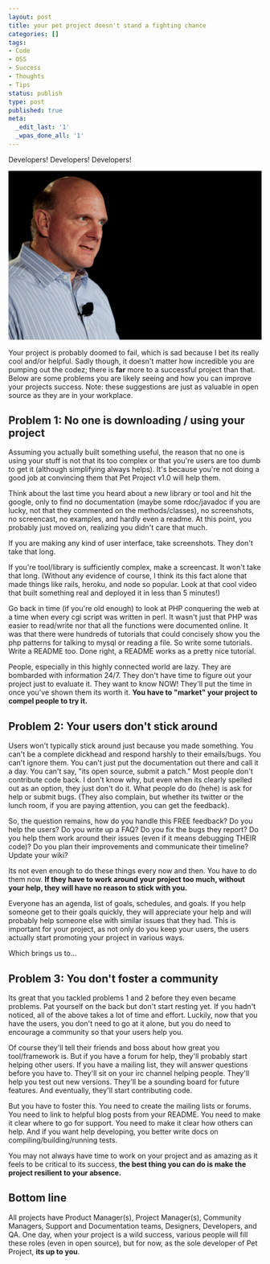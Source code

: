 ```yaml
---
layout: post
title: your pet project doesn't stand a fighting chance
categories: []
tags:
- Code
- OSS
- Success
- Thoughts
- Tips
status: publish
type: post
published: true
meta:
  _edit_last: '1'
  _wpas_done_all: '1'
---
```


Developers! Developers! Developers!

![Photo of Steve Ballmer from Wired Photostream on flickr](/assets/your-pet-project-doesnt-stand-a-fighting-chance/balmer.jpg)

Your project is probably doomed to fail, which is sad because I bet its really cool and/or helpful. Sadly though, it doesn't matter how incredible you are pumping out the codez; there is **far** more to a successful project than that. Below are some problems you are likely seeing and how you can improve your projects success. Note: these suggestions are just as valuable in open source as they are in your workplace.

## Problem 1: No one is downloading / using your project

Assuming you actually built something useful, the reason that no one is using your stuff is not that its too complex or that you're users are too dumb to get it (although simplifying always helps). It's because you're not doing a good job at convincing them that Pet Project v1.0 will help them.

Think about the last time you heard about a new library or tool and hit the google, only to find no documentation (maybe some rdoc/javadoc if you are lucky, not that they commented on the methods/classes), no screenshots, no screencast, no examples, and hardly even a readme. At this point, you probably just moved on, realizing you didn't care that much.

If you are making any kind of user interface, take screenshots. They don't take that long.

If you're tool/library is sufficiently complex, make a screencast. It won't take that long. (Without any evidence of course, I think its this fact alone that made things like rails, heroku, and node so popular. Look at that cool video that built something real and deployed it in less than 5 minutes!)

Go back in time (if you're old enough) to look at PHP conquering the web at a time when every cgi script was written in perl. It wasn't just that PHP was easier to read/write nor that all the functions were documented online. It was that there were hundreds of tutorials that could concisely show you the php patterns for talking to mysql or reading a file. So write some tutorials. Write a README too. Done right, a README works as a pretty nice tutorial.

People, especially in this highly connected world are lazy. They are bombarded with information 24/7. They don't have time to figure out your project just to evaluate it. They want to know NOW! They'll put the time in once you've shown them its worth it. **You have to "market" your project to compel people to try it.**

## Problem 2: Your users don't stick around

Users won't typically stick around just because you made something. You can't be a complete dickhead and respond harshly to their emails/bugs. You can't ignore them. You can't just put the documentation out there and call it a day. You can't say, "its open source, submit a patch." Most people don't contribute code back. I don't know why, but even when its clearly spelled out as an option, they just don't do it. What people do do (hehe) is ask for help or submit bugs. (They also complain, but whether its twitter or the lunch room, if you are paying attention, you can get the feedback).

So, the question remains, how do you handle this FREE feedback? Do you help the users? Do you write up a FAQ? Do you fix the bugs they report? Do you help them work around their issues (even if it means debugging THEIR code)? Do you plan their improvements and communicate their timeline? Update your wiki?

Its not even enough to do these things every now and then. You have to do them now. **If they have to work around your project too much, without your help, they will have no reason to stick with you.**

Everyone has an agenda, list of goals, schedules, and goals. If you help someone get to their goals quickly, they will appreciate your help and will probably help someone else with similar issues that they had. This is important for your project, as not only do you keep your users, the users actually start promoting your project in various ways.

Which brings us to...

## Problem 3: You don't foster a community

Its great that you tackled problems 1 and 2 before they even became problems. Pat yourself on the back but don't start resting yet. If you hadn't noticed, all of the above takes a lot of time and effort. Luckily, now that you have the users, you don't need to go at it alone, but you do need to encourage a community so that your users help you.

Of course they'll tell their friends and boss about how great you tool/framework is. But if you have a forum for help, they'll probably start helping other users. If you have a mailing list, they will answer questions before you have to. They'll sit on your irc channel helping people. They'll help you test out new versions. They'll be a sounding board for future features. And eventually, they'll start contributing code.

But you have to foster this. You need to create the mailing lists or forums. You need to link to helpful blog posts from your README. You need to make it clear where to go for support. You need to make it clear how others can help. And if you want help developing, you better write docs on compiling/building/running tests.

You may not always have time to work on your project and as amazing as it feels to be critical to its success, **the best thing you can do is make the project resilient to your absence.**

## Bottom line

All projects have Product Manager(s), Project Manager(s), Community Managers, Support and Documentation teams, Designers, Developers, and QA. One day, when your project is a wild success, various people will fill these roles (even in open source), but for now, as the sole developer of Pet Project, **its up to you**.

